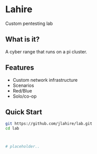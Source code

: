 # Lahire

Custom pentesting lab

## What is it?

A cyber range that runs on a pi cluster.

## Features

- Custom network infrastructure
- Scenarios
- Red/Blue
- Solo/co-op

## Quick Start

```bash
git https://github.com/jlahire/lab.git
cd lab



# placeholder..
